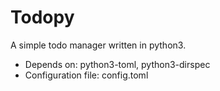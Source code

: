 # Todopy

A simple todo manager written in python3.
- Depends on: python3-toml, python3-dirspec
- Configuration file: config.toml
